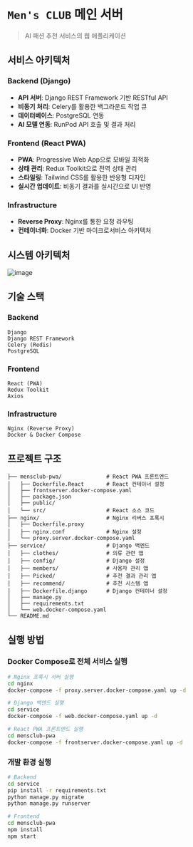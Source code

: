 #  `Men's CLUB` 메인 서버 

> AI 패션 추천 서비스의 웹 애플리케이션

## 서비스 아키텍처

### Backend (Django)
- **API 서버**: Django REST Framework 기반 RESTful API
- **비동기 처리**: Celery를 활용한 백그라운드 작업 큐
- **데이터베이스**: PostgreSQL 연동
- **AI 모델 연동**: RunPod API 호출 및 결과 처리

### Frontend (React PWA)
- **PWA**: Progressive Web App으로 모바일 최적화
- **상태 관리**: Redux Toolkit으로 전역 상태 관리
- **스타일링**: Tailwind CSS를 활용한 반응형 디자인
- **실시간 업데이트**: 비동기 결과를 실시간으로 UI 반영

### Infrastructure
- **Reverse Proxy**: Nginx를 통한 요청 라우팅
- **컨테이너화**: Docker 기반 마이크로서비스 아키텍처

## 시스템 아키텍처 
![image](https://github.com/user-attachments/assets/4d5e2549-a724-4f9e-831d-53076d611144)


## 기술 스택

### Backend
```
Django 
Django REST Framework
Celery (Redis)
PostgreSQL
```

### Frontend
```
React (PWA)
Redux Toolkit
Axios
```

### Infrastructure
```
Nginx (Reverse Proxy)
Docker & Docker Compose
```

## 프로젝트 구조

```
├── mensclub-pwa/              # React PWA 프론트엔드
│   ├── Dockerfile.React       # React 컨테이너 설정
│   ├── frontserver.docker-compose.yaml
│   ├── package.json
│   ├── public/
│   └── src/                   # React 소스 코드
├── nginx/                     # Nginx 리버스 프록시
│   ├── Dockerfile.proxy
│   ├── nginx.conf             # Nginx 설정
│   └── proxy.server.docker-compose.yaml
├── service/                   # Django 백엔드
│   ├── clothes/               # 의류 관련 앱
│   ├── config/                # Django 설정
│   ├── members/               # 사용자 관리 앱
│   ├── Picked/                # 추천 결과 관리 앱
│   ├── recommend/             # 추천 시스템 앱
│   ├── Dockerfile.django      # Django 컨테이너 설정
│   ├── manage.py
│   ├── requirements.txt
│   └── web.docker-compose.yaml
└── README.md
```

##  실행 방법

### Docker Compose로 전체 서비스 실행
```bash
# Nginx 프록시 서버 실행
cd nginx
docker-compose -f proxy.server.docker-compose.yaml up -d

# Django 백엔드 실행
cd service
docker-compose -f web.docker-compose.yaml up -d

# React PWA 프론트엔드 실행
cd mensclub-pwa
docker-compose -f frontserver.docker-compose.yaml up -d
```

### 개발 환경 실행
```bash
# Backend
cd service
pip install -r requirements.txt
python manage.py migrate
python manage.py runserver

# Frontend
cd mensclub-pwa
npm install
npm start
```


